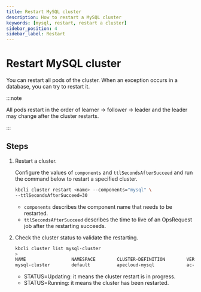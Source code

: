 ```yaml
---
title: Restart MySQL cluster
description: How to restart a MySQL cluster
keywords: [mysql, restart, restart a cluster]
sidebar_position: 4
sidebar_label: Restart
---
```


# Restart MySQL cluster

You can restart all pods of the cluster. When an exception occurs in a database, you can try to restart it.

:::note

All pods restart in the order of learner -> follower -> leader and the leader may change after the cluster restarts.

:::

## Steps

1. Restart a cluster.  

   Configure the values of `components` and `ttlSecondsAfterSucceed` and run the command below to restart a specified cluster.

   ```bash
   kbcli cluster restart <name> --components="mysql" \
   --ttlSecondsAfterSucceed=30
   ```

   - `components` describes the component name that needs to be restarted.
   - `ttlSecondsAfterSucceed` describes the time to live of an OpsRequest job after the restarting succeeds.

2. Check the cluster status to validate the restarting.

   ```bash
   kbcli cluster list mysql-cluster
   >
   NAME                 NAMESPACE        CLUSTER-DEFINITION        VERSION                TERMINATION-POLICY        STATUS         CREATED-TIME
   mysql-cluster        default          apecloud-mysql            ac-mysql-8.0.30        Delete                    Running        Jan 29,2023 14:29 UTC+0800
   ```

   - STATUS=Updating: it means the cluster restart is in progress.
   - STATUS=Running: it means the cluster has been restarted.
